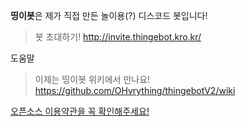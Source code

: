 **띵이봇**은 제가 직접 만든 놀이용(?) 디스코드 봇입니다!

> 봇 초대하기! http://invite.thingebot.kro.kr/

도움말
> 이제는 띵이봇 위키에서 만나요! https://github.com/OHvrything/thingebotV2/wiki

[오픈소스 이용약관을 꼭 확인해주세요!](https://teb.kro.kr/bot/opensource/)
